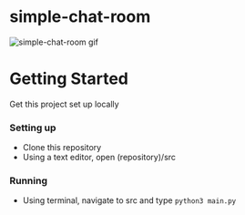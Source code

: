 # simple-chat-room
![simple-chat-room gif](https://i.imgur.com/CfBRXme.gif)

# Getting Started
Get this project set up locally
### Setting up
* Clone this repository
* Using a text editor, open (repository)/src
### Running
* Using terminal, navigate to src and type `python3 main.py`
